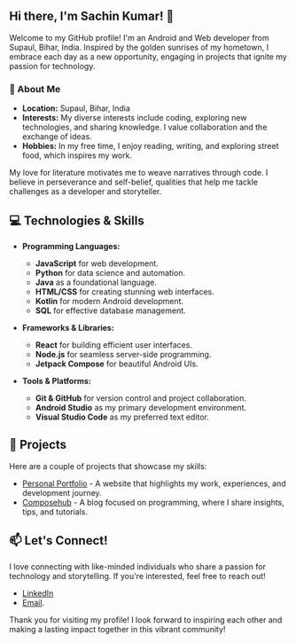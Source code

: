 ## Hi there, I'm Sachin Kumar! 👋

Welcome to my GitHub profile! I'm an Android and Web developer from Supaul, Bihar, India. Inspired by the golden sunrises of my hometown, I embrace each day as a new opportunity, engaging in projects that ignite my passion for technology.

### 🌱 About Me

- **Location:** Supaul, Bihar, India
- **Interests:** My diverse interests include coding, exploring new technologies, and sharing knowledge. I value collaboration and the exchange of ideas.
- **Hobbies:** In my free time, I enjoy reading, writing, and exploring street food, which inspires my work.

My love for literature motivates me to weave narratives through code. I believe in perseverance and self-belief, qualities that help me tackle challenges as a developer and storyteller.

## 💻 Technologies & Skills

- **Programming Languages:** 
  - **JavaScript** for web development.
  - **Python** for data science and automation.
  - **Java** as a foundational language.
  - **HTML/CSS** for creating stunning web interfaces.
  - **Kotlin** for modern Android development.
  - **SQL** for effective database management.

- **Frameworks & Libraries:**
  - **React** for building efficient user interfaces.
  - **Node.js** for seamless server-side programming.
  - **Jetpack Compose** for beautiful Android UIs.

- **Tools & Platforms:**
  - **Git & GitHub** for version control and project collaboration.
  - **Android Studio** as my primary development environment.
  - **Visual Studio Code** as my preferred text editor.

## 🌟 Projects

Here are a couple of projects that showcase my skills:

- [Personal Portfolio](https://sk2105.github.io/MyPortfolio/) - A website that highlights my work, experiences, and development journey.
- [Composehub](https://composehub.in/) - A blog focused on programming, where I share insights, tips, and tutorials.

## 📫 Let's Connect!

I love connecting with like-minded individuals who share a passion for technology and storytelling. If you're interested, feel free to reach out!

- [LinkedIn](https://www.linkedin.com/in/saching91/) 
- [Email](mailto:s.kumar911784@gmail.com).

Thank you for visiting my profile! I look forward to inspiring each other and making a lasting impact together in this vibrant community!
